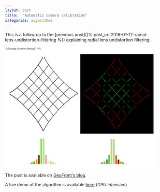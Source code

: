 ```yaml
---
layout: post
title:  "Automatic camera calibration"
categories: algorithms
---
```


This is a follow up to the [previous post]({% post_url 2016-01-12-radial-lens-undistortion-filtering %}) explaining radial lens undistortion filtering.

![image](images/posts/automaticcameracalibration1.png)

The post is available on [GeoFront's blog](http://geofront.eu/blog/automatic-camera-calibration.html).

A live demo of the algorithm is available [here](http://marcodiiga.github.io/lens_distortion_filtering/automatic_lens_distortion_filtering.html) (*GPU intensive*)